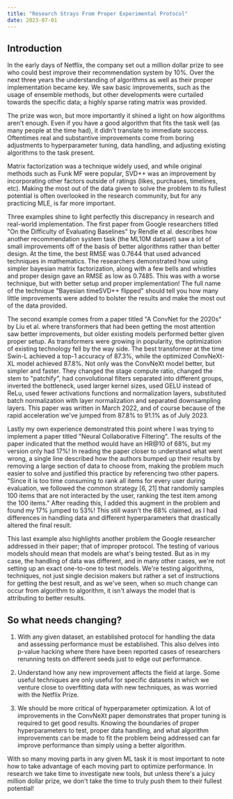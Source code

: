 ```yaml
---
title: "Research Strays From Proper Experimental Protocol"
date: 2023-07-01
---
```


## Introduction ##
In the early days of Netflix, the company set out a million dollar prize to see who could best improve their recommendation system by 10%. Over the next three years the understanding of algorithms as well as their proper implementation became key. We saw basic improvements, such as the usage of ensemble methods, but other developments were curtailed towards the specific data; a highly sparse rating matrix was provided.

The prize was won, but more importantly it shined a light on how algorithms aren't enough. Even if you have a good algorithm that fits the task well (as many people at the time had), it didn't translate to immediate success. Oftentimes real and substantive improvements come from boring adjustments to hyperparameter tuning, data handling, and adjusting existing algorithms to the task present.

Matrix factorization was a technique widely used, and while original methods such as Funk MF were popular, SVD++ was an improvement by incorporating other factors outside of ratings (likes, purchases, timelines, etc). Making the most out of the data given to solve the problem to its fullest potential is often overlooked in the research community, but for any practicing MLE, is far more important.

Three examples shine to light perfectly this discrepancy in research and real-world implementation. The first paper from Google researchers titled "On the Difficulty of Evaluating Baselines" by Rendle et al. describes how another recommendation system task (the ML10M dataset) saw a lot of small improvements off of the basis of better algorithms rather than better design. At the time, the best RMSE was 0.7644 that used advanced techniques in mathematics. The researchers demonstrated how using simpler bayesian matrix factorization, along with a few bells and whistles and proper design gave an RMSE as low as 0.7485. This was with a worse technique, but with better setup and proper implementation! The full name of the technique "Bayesian timeSVD++ flipped" should tell you how many little improvements were added to bolster the results and make the most out of the data provided.

The second example comes from a paper titled "A ConvNet for the 2020s" by Liu et al. where transformers that had been getting the most attention saw better improvements, but older existing models performed better given proper setup. As transformers were growing in popularity, the optimization of existing technology fell by the way side. The best transformer at the time Swin-L achieved a top-1 accuracy of 87.3%, while the optimized ConvNeXt-XL model achieved 87.8%. Not only was the ConvNeXt model better, but simpler and faster. They changed the stage compute ratio, changed the stem to "patchify", had convolutional filters separated into different groups, inverted the bottleneck, used larger kernel sizes, used GELU instead of ReLu, used fewer activations functions and normalization layers, substituted batch normalization with layer normalization and separated downsampling layers. This paper was written in March 2022, and of course because of the rapid acceleration we've jumped from 87.8% to 91.1% as of July 2023.

Lastly my own experience demonstrated this point where I was trying to implement a paper titled "Neural Collaborative Filtering". The results of the paper indicated that the method would have an HR@10 of 68%, but my version only had 17%! In reading the paper closer to understand what went wrong, a single line described how the authors bumped up their results by removing a large section of data to choose from, making the problem much easier to solve and justified this practice by referencing two other papers. "Since it is too time consuming to rank all items for every user during evaluation, we followed the common strategy [6, 21] that randomly samples 100 items that are not interacted by the user, ranking the test item among the 100 items." After reading this, I added this augment in the problem and found my 17% jumped to 53%! This still wasn't the 68% claimed, as I had differences in handling data and different hyperparameters that drastically altered the final result.

This last example also highlights another problem the Google researcher addressed in their paper; that of improper protocol. The testing of various models should mean that models are what's being tested. But as in my case, the handling of data was different, and in many other cases, we're not setting up an exact one-to-one to test models. We're testing algorithms, techniques, not just single decision makers but rather a set of instructions for getting the best result, and as we've seen, when so much change can occur from algorithm to algorithm, it isn't always the model that is attributing to better results.

## So what needs changing? ##

1. With any given dataset, an established protocol for handling the data and assessing performance must be established. This also delves into p-value hacking where there have been reported cases of researchers rerunning tests on different seeds just to edge out performance.

2. Understand how any new improvement affects the field at large. Some useful techniques are only useful for specific datasets in which we venture close to overfitting data with new techniques, as was worried with the Netflix Prize.

3. We should be more critical of hyperparameter optimization. A lot of improvements in the ConvNeXt paper demonstrates that proper tuning is required to get good results. Knowing the boundaries of proper hyperparameters to test, proper data handling, and what algorithm improvements can be made to fit the problem being addressed can far improve performance than simply using a better algorithm.

With so many moving parts in any given ML task it is most important to note how to take advantage of each moving part to optimize performance. In research we take time to investigate new tools, but unless there's a juicy million dollar prize, we don't take the time to truly push them to their fullest potential!
